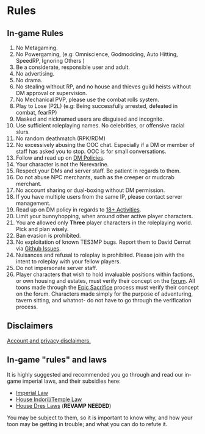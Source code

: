 # Rules

## In-game Rules
1. No Metagaming.
2. No Powergaming, (e.g: Omniscience, Godmodding, Auto Hitting, SpeedRP, Ignoring Others )
3. Be a considerate, responsible user and adult.
4. No advertising.
5. No drama.
6. No stealing without RP, and no house and thieves guild heists without DM approval or supervision.
7. No Mechanical PVP, please use the combat rolls system.
8. Play to Lose (P2L) (e.g: Being successfully arrested, defeated in combat, fearRP)
9. Masked and nicknamed users are disguised and incognito.
10. Use sufficient roleplaying names. No celebrities, or offensive racial slurs.
11. No random deathmatch (RPK/RDM)
12. No excessively abusing the OOC chat. Especially if a DM or member of staff has asked you to stop. OOC is for small conversations.
13. Follow and read up on [DM Policies](https://dor.winterfang.com/project/intro.html#dm-policy-on-permadeath-and-character-restraint).
14. Your character is not the Nerevarine.
15. Respect your DMs and server staff. Be patient in regards to them.
16. Do not abuse NPC merchants, such as the creeper or mudcrab merchant.
17. No account sharing or dual-boxing without DM permission.
18. If you have multiple users from the same IP, please contact server management.
19. Read up on DM policy in regards to [18+ Activities](https://dor.winterfang.com/project/intro.html#dm-policy-on-erotic-roleplay-and-other-18-activities).
20. Limit your bunnyhopping, when around other active player characters.
21. You are allowed only **Three** player characters in the roleplaying world. Pick and plan wisely.
22. Ban evasion is prohibited.
23. No exploitation of known TES3MP bugs. Report them to David Cernat via [Github Issues](https://github.com/TES3MP/openmw-tes3mp/issues).
24. Nuisances and refusal to roleplay is prohibited. Please join with the intent to roleplay with your fellow players.
25. Do not impersonate server staff.
26. Player characters that wish to hold invaluable positions within factions, or own housing and estates, must verify their concept on the [forum](https://resdayn.boards.net/board/4/player-characters). All toons made through the [Epic Sacrifice](https://dor.winterfang.com/ingame/rpr.html#epic-sacrifice) process must verify their concept on the forum. Characters made simply for the purpose of adventuring, tavern sitting, and whatnot- do not have to go through the verification process.

## Disclaimers
[Account and privacy disclaimers.](https://dor.winterfang.com/project/privacy.html)

## In-game "rules" and laws
It is highly suggested and recommended you go through and read our in-game imperial laws, and their subsidies here:
* [Imperial Law](https://resdayn.boards.net/thread/6/imperial-law)
* [House Indoril/Temple Law](https://resdayn.boards.net/thread/71/provincial-temple-laws)
* [House Dres Laws](https://resdayn.boards.net/thread/292/laws-great-house-dres) (**REVAMP NEEDED**)

You may be subject to them, so it is important to know why, and how your toon may be getting in trouble; and what you can do to refute it.
